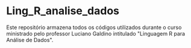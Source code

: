 # Ling_R_analise_dados
Este repositório armazena todos os códigos utilizados durante o curso ministrado pelo professor Luciano Galdino intitulado "Linguagem R para Análise de Dados".
